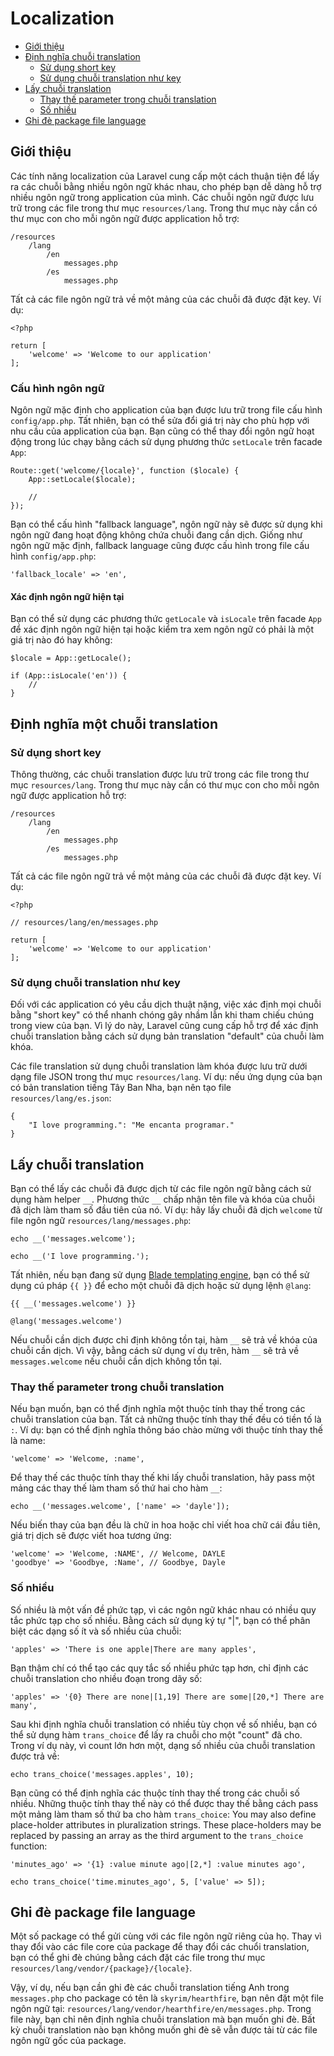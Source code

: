 # Localization

- [Giới thiệu](#introduction)
- [Định nghĩa chuỗi translation](#defining-translation-strings)
    - [Sử dụng short key](#using-short-keys)
    - [Sử dụng chuỗi translation như key](#using-translation-strings-as-keys)
- [Lấy chuỗi translation](#retrieving-translation-strings)
    - [Thay thế parameter trong chuỗi translation](#replacing-parameters-in-translation-strings)
    - [Số nhiều](#pluralization)
- [Ghi đè package file language](#overriding-package-language-files)

<a name="introduction"></a>
## Giới thiệu

Các tính năng localization của Laravel cung cấp một cách thuận tiện để lấy ra các chuỗi bằng nhiều ngôn ngữ khác nhau, cho phép bạn dễ dàng hỗ trợ nhiều ngôn ngữ trong application của mình. Các chuỗi ngôn ngữ được lưu trữ trong các file trong thư mục `resources/lang`. Trong thư mục này cần có thư mục con cho mỗi ngôn ngữ được application hỗ trợ:

    /resources
        /lang
            /en
                messages.php
            /es
                messages.php

Tất cả các file ngôn ngữ trả về một mảng của các chuỗi đã được đặt key. Ví dụ:

    <?php

    return [
        'welcome' => 'Welcome to our application'
    ];

### Cấu hình ngôn ngữ

Ngôn ngữ mặc định cho application của bạn được lưu trữ trong file cấu hình `config/app.php`. Tất nhiên, bạn có thể sửa đổi giá trị này cho phù hợp với nhu cầu của application của bạn. Bạn cũng có thể thay đổi ngôn ngữ hoạt động trong lúc chạy bằng cách sử dụng phương thức `setLocale` trên facade `App`:

    Route::get('welcome/{locale}', function ($locale) {
        App::setLocale($locale);

        //
    });

Bạn có thể cấu hình "fallback language", ngôn ngữ này sẽ được sử dụng khi ngôn ngữ đang hoạt động không chứa chuỗi đang cần dịch. Giống như ngôn ngữ mặc định, fallback language cũng được cấu hình trong file cấu hình `config/app.php`:

    'fallback_locale' => 'en',

#### Xác định ngôn ngữ hiện tại

Bạn có thể sử dụng các phương thức `getLocale` và `isLocale` trên facade `App` để xác định ngôn ngữ hiện tại hoặc kiểm tra xem ngôn ngữ có phải là một giá trị nào đó hay không:

    $locale = App::getLocale();

    if (App::isLocale('en')) {
        //
    }

<a name="defining-translation-strings"></a>
## Định nghĩa một chuỗi translation

<a name="using-short-keys"></a>
### Sử dụng short key

Thông thường, các chuỗi translation được lưu trữ trong các file trong thư mục `resources/lang`. Trong thư mục này cần có thư mục con cho mỗi ngôn ngữ được application hỗ trợ:

    /resources
        /lang
            /en
                messages.php
            /es
                messages.php

Tất cả các file ngôn ngữ trả về một mảng của các chuỗi đã được đặt key. Ví dụ:

    <?php

    // resources/lang/en/messages.php

    return [
        'welcome' => 'Welcome to our application'
    ];

<a name="using-translation-strings-as-keys"></a>
### Sử dụng chuỗi translation như key

Đối với các application có yêu cầu dịch thuật nặng, việc xác định mọi chuỗi bằng "short key" có thể nhanh chóng gây nhầm lẫn khi tham chiếu chúng trong view của bạn. Vì lý do này, Laravel cũng cung cấp hỗ trợ để xác định chuỗi translation bằng cách sử dụng bản translation "default" của chuỗi làm khóa.

Các file translation sử dụng chuỗi translation làm khóa được lưu trữ dưới dạng file JSON trong thư mục `resources/lang`. Ví dụ: nếu ứng dụng của bạn có bản translation tiếng Tây Ban Nha, bạn nên tạo file `resources/lang/es.json`:

    {
        "I love programming.": "Me encanta programar."
    }

<a name="retrieving-translation-strings"></a>
## Lấy chuỗi translation

Bạn có thể lấy các chuỗi đã được dịch từ các file ngôn ngữ bằng cách sử dụng hàm helper `__`. Phương thức `__` chấp nhận tên file và khóa của chuỗi đã dịch làm tham số đầu tiên của nó. Ví dụ: hãy lấy chuỗi đã dịch `welcome` từ file ngôn ngữ `resources/lang/messages.php`:

    echo __('messages.welcome');

    echo __('I love programming.');

Tất nhiên, nếu bạn đang sử dụng [Blade templating engine](/docs/{{version}}/blade), bạn có thể sử dụng cú pháp `{{ }}` để echo một chuỗi đã dịch hoặc sử dụng lệnh `@lang`:

    {{ __('messages.welcome') }}

    @lang('messages.welcome')

Nếu chuỗi cần dịch được chỉ định không tồn tại, hàm `__` sẽ trả về khóa của chuỗi cần dịch. Vì vậy, bằng cách sử dụng ví dụ trên, hàm `__` sẽ trả về `messages.welcome` nếu chuỗi cần dịch không tồn tại.

<a name="replacing-parameters-in-translation-strings"></a>
### Thay thế parameter trong chuỗi translation

Nếu bạn muốn, bạn có thể định nghĩa một thuộc tính thay thế trong các chuỗi translation của bạn. Tất cả những thuộc tính thay thế đều có tiền tố là `:`. Ví dụ: bạn có thể định nghĩa thông báo chào mừng với thuộc tính thay thế là name:

    'welcome' => 'Welcome, :name',

Để thay thế các thuộc tính thay thế khi lấy chuỗi translation, hãy pass một mảng các thay thế làm tham số thứ hai cho hàm `__`:

    echo __('messages.welcome', ['name' => 'dayle']);

Nếu biến thay của bạn đều là chữ in hoa hoặc chỉ viết hoa chữ cái đầu tiên, giá trị dịch sẽ được viết hoa tương ứng:

    'welcome' => 'Welcome, :NAME', // Welcome, DAYLE
    'goodbye' => 'Goodbye, :Name', // Goodbye, Dayle

<a name="pluralization"></a>
### Số nhiều

Số nhiều là một vấn đề phức tạp, vì các ngôn ngữ khác nhau có nhiều quy tắc phức tạp cho số nhiều. Bằng cách sử dụng ký tự "|", bạn có thể phân biệt các dạng số ít và số nhiều của chuỗi:

    'apples' => 'There is one apple|There are many apples',

Bạn thậm chí có thể tạo các quy tắc số nhiều phức tạp hơn, chỉ định các chuỗi translation cho nhiều đoạn trong dãy số:

    'apples' => '{0} There are none|[1,19] There are some|[20,*] There are many',

Sau khi định nghĩa chuỗi translation có nhiều tùy chọn về số nhiều, bạn có thể sử dụng hàm `trans_choice` để lấy ra chuỗi cho một "count" đã cho. Trong ví dụ này, vì count lớn hơn một, dạng số nhiều của chuỗi translation được trả về:

    echo trans_choice('messages.apples', 10);

Bạn cũng có thể định nghĩa các thuộc tính thay thế trong các chuỗi số nhiều. Những thuộc tính thay thế này có thể được thay thế bằng cách pass một mảng làm tham số thứ ba cho hàm `trans_choice`:
You may also define place-holder attributes in pluralization strings. These place-holders may be replaced by passing an array as the third argument to the `trans_choice` function:

    'minutes_ago' => '{1} :value minute ago|[2,*] :value minutes ago',

    echo trans_choice('time.minutes_ago', 5, ['value' => 5]);

<a name="overriding-package-language-files"></a>
## Ghi đè package file language

Một số package có thể gửi cùng với các file ngôn ngữ riêng của họ. Thay vì thay đổi vào các file core của package để thay đổi các chuổi translation, bạn có thể ghi đè chúng bằng cách đặt các file trong thư mục `resources/lang/vendor/{package}/{locale}`.

Vậy, ví dụ, nếu bạn cần ghi đè các chuỗi translation tiếng Anh trong `messages.php` cho package có tên là `skyrim/hearthfire`, bạn nên đặt một file ngôn ngữ tại: `resources/lang/vendor/hearthfire/en/messages.php`. Trong file này, bạn chỉ nên định nghĩa chuỗi translation mà bạn muốn ghi đè. Bất kỳ chuỗi translation nào bạn không muốn ghi đè sẽ vẫn được tải từ các file ngôn ngữ gốc của package.
